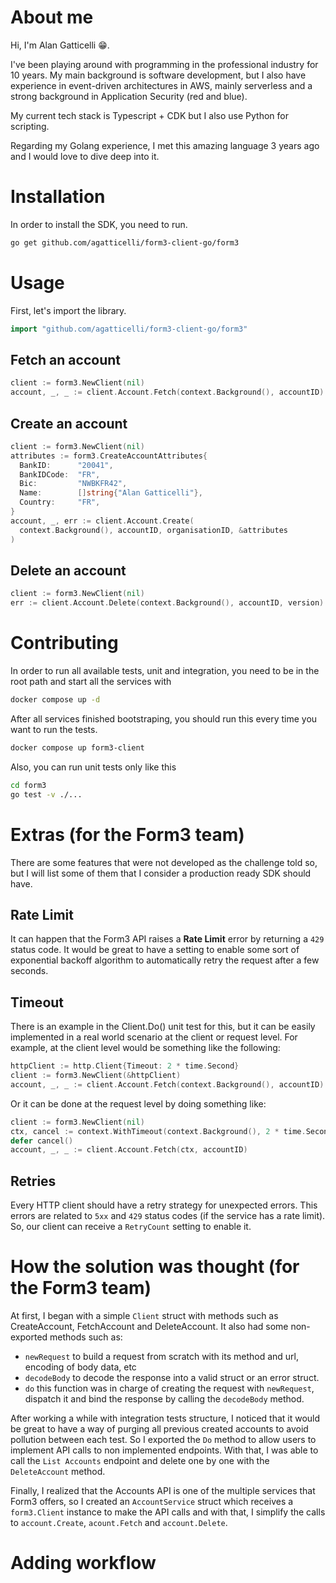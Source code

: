 # About me

Hi, I'm Alan Gatticelli 😁.

I've been playing around with programming in the professional industry for 10 years. My main background is software development, but I also have experience in event-driven architectures in AWS, mainly serverless and a strong background in Application Security (red and blue).

My current tech stack is Typescript + CDK but I also use Python for scripting.

Regarding my Golang experience, I met this amazing language 3 years ago and I would love to dive deep into it.

# Installation

In order to install the SDK, you need to run.

```bash
go get github.com/agatticelli/form3-client-go/form3
```

# Usage

First, let's import the library.

```go
import "github.com/agatticelli/form3-client-go/form3"
```

## Fetch an account

```go
client := form3.NewClient(nil)
account, _, _ := client.Account.Fetch(context.Background(), accountID)
```

## Create an account

```go
client := form3.NewClient(nil)
attributes := form3.CreateAccountAttributes{
  BankID:      "20041",
  BankIDCode:  "FR",
  Bic:         "NWBKFR42",
  Name:        []string{"Alan Gatticelli"},
  Country:     "FR",
}
account, _, err := client.Account.Create(
  context.Background(), accountID, organisationID, &attributes
)
```

## Delete an account

```go
client := form3.NewClient(nil)
err := client.Account.Delete(context.Background(), accountID, version)
```

# Contributing

In order to run all available tests, unit and integration, you need to be in the root path and start all the services with

```bash
docker compose up -d
```

After all services finished bootstraping, you should run this every time you want to run the tests.

```bash
docker compose up form3-client
```

Also, you can run unit tests only like this

```bash
cd form3
go test -v ./...
```

# Extras (for the Form3 team)

There are some features that were not developed as the challenge told so, but I will list some of them that I consider a production ready SDK should have.

## Rate Limit

It can happen that the Form3 API raises a **Rate Limit** error by returning a `429` status code. It would be great to have a setting to enable some sort of exponential backoff algorithm to automatically retry the request after a few seconds.

## Timeout

There is an example in the Client.Do() unit test for this, but it can be easily implemented in a real world scenario at the client or request level.
For example, at the client level would be something like the following:

```go
httpClient := http.Client{Timeout: 2 * time.Second}
client := form3.NewClient(&httpClient)
account, _, _ := client.Account.Fetch(context.Background(), accountID)
```

Or it can be done at the request level by doing something like:

```go
client := form3.NewClient(nil)
ctx, cancel := context.WithTimeout(context.Background(), 2 * time.Second)
defer cancel()
account, _, _ := client.Account.Fetch(ctx, accountID)
```

## Retries

Every HTTP client should have a retry strategy for unexpected errors. This errors are related to `5xx` and `429` status codes (if the service has a rate limit). So, our client can receive a `RetryCount` setting to enable it.

# How the solution was thought (for the Form3 team)

At first, I began with a simple `Client` struct with methods such as CreateAccount, FetchAccount and DeleteAccount. It also had some non-exported methods such as:

- `newRequest` to build a request from scratch with its method and url, encoding of body data, etc
- `decodeBody` to decode the response into a valid struct or an error struct.
- `do` this function was in charge of creating the request with `newRequest`, dispatch it and bind the response by calling the `decodeBody` method.

After working a while with integration tests structure, I noticed that it would be great to have a way of purging all previous created accounts to avoid pollution between each test. So I exported the `Do` method to allow users to implement API calls to non implemented endpoints. With that, I was able to call the `List Accounts` endpoint and delete one by one with the `DeleteAccount` method.

Finally, I realized that the Accounts API is one of the multiple services that Form3 offers, so I created an `AccountService` struct which receives a `form3.Client` instance to make the API calls and with that, I simplify the calls to `account.Create`, `acount.Fetch` and `account.Delete`.

# Adding workflow
